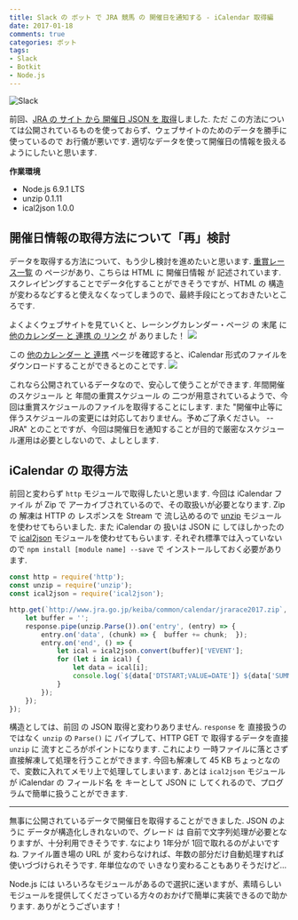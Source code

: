 ```yaml
---
title: Slack の ボット で JRA 競馬 の 開催日を通知する - iCalendar 取得編
date: 2017-01-18
comments: true
categories: ボット
tags:
- Slack
- Botkit
- Node.js
---
```


![](/images/slack/slack.png "Slack")

前回、[JRA の サイト から 開催日 JSON を 取得](/2017/01/15/SlackのボットでJRA競馬の開催日を通知する-JSON取得編/)しました. ただ この方法については公開されているものを使っておらず、ウェブサイトのためのデータを勝手に使っているので お行儀が悪いです.
適切なデータを使って開催日の情報を扱えるようにしたいと思います.

**作業環境**
- Node.js 6.9.1 LTS
- unzip 0.1.11
- ical2json 1.0.0


## 開催日情報の取得方法について「再」検討
データを取得する方法について、もう少し検討を進めたいと思います.
[重賞レース一覧](http://www.jra.go.jp/datafile/seiseki/replay/2017/jyusyo.html) の ページがあり、こちらは HTML に 開催日情報 が 記述されています. スクレイピングすることでデータ化することができそうですが、HTML の 構造が変わるなどすると使えなくなってしまうので、最終手段にとっておきたいところです.

よくよくウェブサイトを見ていくと、レーシングカレンダー・ページ の 末尾 に [他のカレンダー と 連携 の リンク](http://www.jra.go.jp/keiba/calendar/index.html#ics_link) が ありました！
![](/images/slack/keiba/04.png)

この [他のカレンダー と 連携](http://www.jra.go.jp/keiba/common/calendar/ics.html) ページを確認すると、iCalendar 形式のファイルをダウンロードすることができるとのことです.
![](/images/slack/keiba/05.png)

これなら公開されているデータなので、安心して使うことができます. 年間開催のスケジュール と 年間の重賞スケジュール の 二つが用意されているようで、今回は重賞スケジュールのファイルを取得することにします.
また "開催中止等に伴うスケジュールの変更には対応しておりません。予めご了承ください。 -- JRA" とのことですが、今回は開催日を通知することが目的で厳密なスケジュール運用は必要としないので、よしとします.


## iCalendar の 取得方法
前回と変わらず `http` モジュールで取得したいと思います.
今回は iCalendar ファイル が Zip で アーカイブされているので、その取扱いが必要となります.
Zip の 解凍は HTTP の レスポンスを Stream で 流し込めるので [unzip](https://github.com/EvanOxfeld/node-unzip) モジュールを使わせてもらいました. また iCalendar の 扱いは JSON に してほしかったので [ical2json](https://github.com/adrianlee44/ical2json) モジュールを使わせてもらいます. それぞれ標準では入っていないので `npm install [module name] --save` で インストールしておく必要があります.
```javascript
const http = require('http');
const unzip = require('unzip');
const ical2json = require('ical2json');

http.get(`http://www.jra.go.jp/keiba/common/calendar/jrarace2017.zip`, (response) => {
    let buffer = '';
    response.pipe(unzip.Parse()).on('entry', (entry) => {
        entry.on('data', (chunk) => {  buffer += chunk;  });
        entry.on('end', () => {
            let ical = ical2json.convert(buffer)['VEVENT'];
            for (let i in ical) {
                let data = ical[i];
                console.log(`${data['DTSTART;VALUE=DATE']} ${data['SUMMARY']}`);
            }
        });
    });
});
```

構造としては、前回 の JSON 取得と変わりありません.
`response` を 直接扱うのではなく `unzip` の `Parse()` に パイプして、HTTP GET で 取得するデータを直接 `unzip` に 流すところがポイントになります.
これにより 一時ファイルに落とさず直接解凍して処理を行うことができます. 今回も解凍して 45 KB ちょっとなので、変数に入れてメモリ上で処理してしまいます.
あとは `ical2json` モジュールが iCalendar の フィールド名 を キーとして JSON に してくれるので、プログラムで簡単に扱うことができます.



- - - -
無事に公開されているデータで開催日を取得することができました. JSON のように データが構造化しきれないので、グレード は 自前で文字列処理が必要となりますが、十分利用できそうです. なにより 1年分が 1回で取れるのがよいですね.
ファイル置き場の URL が 変わらなければ、年数の部分だけ自動処理すれば使いづづけられそうです. 年単位なので いきなり変わることもありそうだけど...

Node.js には いろいろなモジュールがあるので選択に迷いますが、素晴らしいモジュールを提供してくださっている方々のおかげで簡単に実装できるので助かります. ありがとうございます！
